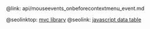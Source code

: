 @link: api/mouseevents_onbeforecontextmenu_event.md

@seolinktop: [mvc library](https://webix.com)
@seolink: [javascript data table](https://webix.com/widget/datatable/)